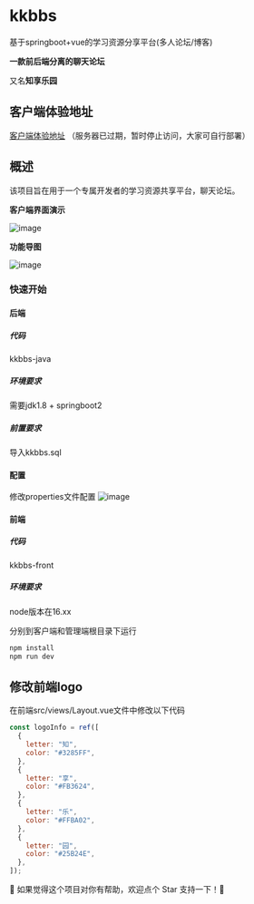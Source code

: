 # kkbbs

基于springboot+vue的学习资源分享平台(多人论坛/博客)

**一款前后端分离的聊天论坛**

又名**知享乐园**
## 客户端体验地址

[客户端体验地址](http://106.53.179.195:8010)
（服务器已过期，暂时停止访问，大家可自行部署）

## 概述

该项目旨在用于一个专属开发者的学习资源共享平台，聊天论坛。 

**客户端界面演示**

![image](https://github.com/user-attachments/assets/44c31f7a-4bb9-403a-bbc7-338dcd5b5f60)



**功能导图**

![image](https://github.com/user-attachments/assets/1c8a59bb-1932-4994-9d9a-e93d423c3509)




### 快速开始

#### 后端
##### 代码
kkbbs-java

##### 环境要求

需要jdk1.8 + springboot2

##### 前置要求

导入kkbbs.sql
#### 配置
修改properties文件配置
![image](https://github.com/user-attachments/assets/846a9e75-ec9a-4f20-a627-11f05d9b0e9c)


#### 前端
##### 代码
kkbbs-front

##### 环境要求

node版本在16.xx

分别到客户端和管理端根目录下运行

``` bash
npm install
npm run dev
```

## 修改前端logo
在前端src/views/Layout.vue文件中修改以下代码
```js
const logoInfo = ref([
  {
    letter: "知",
    color: "#3285FF",
  },
  {
    letter: "享",
    color: "#FB3624",
  },
  {
    letter: "乐",
    color: "#FFBA02",
  },
  {
    letter: "园",
    color: "#25B24E",
  },
]);
```

🌟 如果觉得这个项目对你有帮助，欢迎点个 Star 支持一下！🌟

